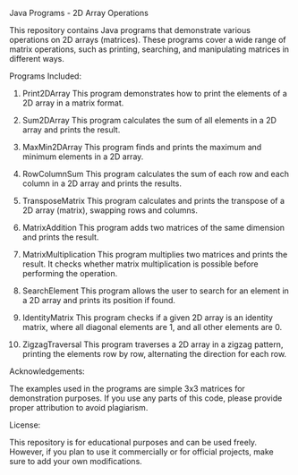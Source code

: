 Java Programs - 2D Array Operations

This repository contains Java programs that demonstrate various operations on 2D arrays (matrices). These programs cover a wide range of matrix operations, such as printing, searching, and manipulating matrices in different ways.

Programs Included:

1. Print2DArray
This program demonstrates how to print the elements of a 2D array in a matrix format.

2. Sum2DArray
This program calculates the sum of all elements in a 2D array and prints the result.

3. MaxMin2DArray
This program finds and prints the maximum and minimum elements in a 2D array.

4. RowColumnSum
This program calculates the sum of each row and each column in a 2D array and prints the results.

5. TransposeMatrix
This program calculates and prints the transpose of a 2D array (matrix), swapping rows and columns.

6. MatrixAddition
This program adds two matrices of the same dimension and prints the result.

7. MatrixMultiplication
This program multiplies two matrices and prints the result. It checks whether matrix multiplication is possible before performing the operation.

8. SearchElement
This program allows the user to search for an element in a 2D array and prints its position if found.

9. IdentityMatrix
This program checks if a given 2D array is an identity matrix, where all diagonal elements are 1, and all other elements are 0.

10. ZigzagTraversal
This program traverses a 2D array in a zigzag pattern, printing the elements row by row, alternating the direction for each row.


Acknowledgements:

The examples used in the programs are simple 3x3 matrices for demonstration purposes.
If you use any parts of this code, please provide proper attribution to avoid plagiarism.

License:

This repository is for educational purposes and can be used freely. However, if you plan to use it commercially or for official projects, make sure to add your own modifications.
